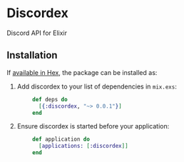 # Discordex

Discord API for Elixir

## Installation

If [available in Hex](https://hex.pm/docs/publish), the package can be installed as:

  1. Add discordex to your list of dependencies in `mix.exs`:

```elixir
        def deps do
          [{:discordex, "~> 0.0.1"}]
        end
```

  2. Ensure discordex is started before your application:

```elixir
        def application do
          [applications: [:discordex]]
        end
```
